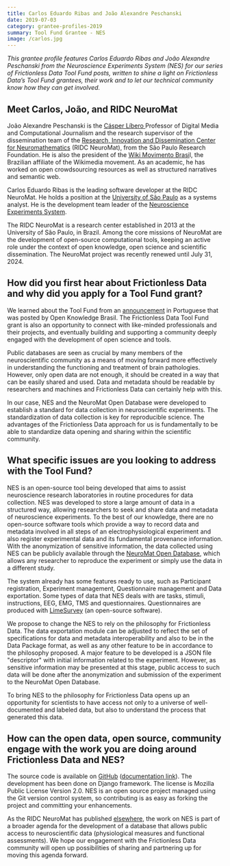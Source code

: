 ```yaml
---
title: Carlos Eduardo Ribas and João Alexandre Peschanski
date: 2019-07-03
category: grantee-profiles-2019
summary: Tool Fund Grantee - NES
image: /carlos.jpg
---
```


_This grantee profile features Carlos Eduardo Ribas and João Alexandre Peschanski from the Neuroscience Experiments System (NES) for our series of Frictionless Data Tool Fund posts, written to shine a light on Frictionless Data’s Tool Fund grantees, their work and to let our technical community know how they can get involved._

## Meet Carlos, João, and RIDC NeuroMat

João Alexandre Peschanski is the [Cásper Líbero ](https://en.wikipedia.org/wiki/Faculdade_C%C3%A1sper_L%C3%ADbero)Professor of Digital Media and Computational Journalism and the research supervisor of the dissemination team of the [Research, Innovation and Dissemination Center for Neuromathematics](https://en.wikipedia.org/wiki/NeuroMat) (RIDC NeuroMat), from the São Paulo Research Foundation. He is also the president of the [Wiki Movimento Brasi](https://meta.wikimedia.org/wiki/Wikimedia_Community_User_Group_Brasil)l, the Brazilian affiliate of the Wikimedia movement. As an academic, he has worked on open crowdsourcing resources as well as structured narratives and semantic web.

Carlos Eduardo Ribas is the leading software developer at the RIDC NeuroMat. He holds a position at the [University of São Paulo](https://en.wikipedia.org/wiki/University_of_S%C3%A3o_Paulo) as a systems analyst. He is the development team leader of the [Neuroscience Experiments System](https://github.com/neuromat/nes).

The RIDC NeuroMat is a research center established in 2013 at the University of São Paulo, in Brazil. Among the core missions of NeuroMat are the development of open-source computational tools, keeping an active role under the context of open knowledge, open science and scientific dissemination. The NeuroMat project was recently renewed until July 31, 2024.

## How did you first hear about Frictionless Data and why did you apply for a Tool Fund grant?

We learned about the Tool Fund from an [announcement](https://br.okfn.org/2019/02/21/open-knowledge-internacional-anuncia-fundo-para-ferramenta-de-frictionless-data/) in Portuguese that was posted by Open Knowledge Brasil. The Frictionless Data Tool Fund grant is also an opportunity to connect with like-minded professionals and their projects, and eventually building and supporting a community deeply engaged with the development of open science and tools.

Public databases are seen as crucial by many members of the neuroscientific community as a means of moving forward more effectively in understanding the functioning and treatment of brain pathologies. However, only open data are not enough, it should be created in a way that can be easily shared and used. Data and metadata should be readable by researchers and machines and Frictionless Data can certainly help with this.

In our case, NES and the NeuroMat Open Database were developed to establish a standard for data collection in neuroscientific experiments. The standardization of data collection is key for reproducible science. The advantages of the Frictionless Data approach for us is fundamentally to be able to standardize data opening and sharing within the scientific community.

## What specific issues are you looking to address with the Tool Fund?

NES is an open-source tool being developed that aims to assist neuroscience research laboratories in routine procedures for data collection. NES was developed to store a large amount of data in a structured way, allowing researchers to seek and share data and metadata of neuroscience experiments. To the best of our knowledge, there are no open-source software tools which provide a way to record data and metadata involved in all steps of an electrophysiological experiment and also register experimental data and its fundamental provenance information. With the anonymization of sensitive information, the data collected using NES can be publicly available through the [NeuroMat Open Database](https://neuromatdb.numec.prp.usp.br/), which allows any researcher to reproduce the experiment or simply use the data in a different study.

The system already has some features ready to use, such as Participant registration, Experiment management, Questionnaire management and Data exportation. Some types of data that NES deals with are tasks, stimuli, instructions, EEG, EMG, TMS and questionnaires. Questionnaires are produced with [LimeSurvey](https://www.limesurvey.org/) (an open-source software).

We propose to change the NES to rely on the philosophy for Frictionless Data. The data exportation module can be adjusted to reflect the set of specifications for data and metadata interoperability and also to be in the Data Package format, as well as any other feature to be in accordance to the philosophy proposed. A major feature to be developed is a JSON file "descriptor" with initial information related to the experiment. However, as sensitive information may be presented at this stage, public access to such data will be done after the anonymization and submission of the experiment to the NeuroMat Open Database.  

To bring NES to the philosophy for Frictionless Data opens up an opportunity for scientists to have access not only to a universe of well-documented and labeled data, but also to understand the process that generated this data.

## How can the open data, open source, community engage with the work you are doing around Frictionless Data and NES?

The source code is available on [GitHub](https://github.com/neuromat/nes) ([documentation link](https://nes.readthedocs.io/en/latest/)). The development has been done on Django framework. The license is Mozilla Public License Version 2.0. NES is an open source project managed using the Git version control system, so contributing is as easy as forking the project and committing your enhancements.

As the RIDC NeuroMat has published [elsewhere](https://neuromat.numec.prp.usp.br/content/in-defense-of-public-scientific-data-sharing-a-neuromat-op-ed/), the work on NES is part of a broader agenda for the development of a database that allows public access to neuroscientific data (physiological measures and functional assessments). We hope our engagement with the Frictionless Data community will open up possibilities of sharing and partnering up for moving this agenda forward.
